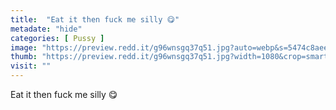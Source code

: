 ```yaml
---
title:  "Eat it then fuck me silly 😋"
metadate: "hide"
categories: [ Pussy ]
image: "https://preview.redd.it/g96wnsgq37q51.jpg?auto=webp&s=5474c8aee26ac25cd588bdeade3c1c4fe96f228d"
thumb: "https://preview.redd.it/g96wnsgq37q51.jpg?width=1080&crop=smart&auto=webp&s=40c40febffb9655d8679f5246b53b0e37d8eb176"
visit: ""
---
```

Eat it then fuck me silly 😋
